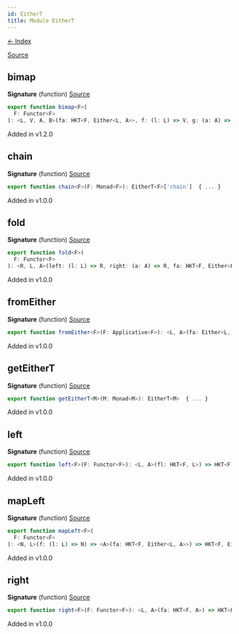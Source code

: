 ```yaml
---
id: EitherT
title: Module EitherT
---
```


[← Index](.)

[Source](https://github.com/gcanti/fp-ts/blob/master/src/EitherT.ts)

## bimap

**Signature** (function) [Source](https://github.com/gcanti/fp-ts/blob/master/src/EitherT.ts#L120-L124)

```ts
export function bimap<F>(
  F: Functor<F>
): <L, V, A, B>(fa: HKT<F, Either<L, A>>, f: (l: L) => V, g: (a: A) => B) => HKT<F, Either<V, B>>  { ... }
```

Added in v1.2.0

## chain

**Signature** (function) [Source](https://github.com/gcanti/fp-ts/blob/master/src/EitherT.ts#L36-L38)

```ts
export function chain<F>(F: Monad<F>): EitherT<F>['chain']  { ... }
```

Added in v1.0.0

## fold

**Signature** (function) [Source](https://github.com/gcanti/fp-ts/blob/master/src/EitherT.ts#L84-L88)

```ts
export function fold<F>(
  F: Functor<F>
): <R, L, A>(left: (l: L) => R, right: (a: A) => R, fa: HKT<F, Either<L, A>>) => HKT<F, R>  { ... }
```

Added in v1.0.0

## fromEither

**Signature** (function) [Source](https://github.com/gcanti/fp-ts/blob/master/src/EitherT.ts#L68-L70)

```ts
export function fromEither<F>(F: Applicative<F>): <L, A>(fa: Either<L, A>) => HKT<F, Either<L, A>>  { ... }
```

Added in v1.0.0

## getEitherT

**Signature** (function) [Source](https://github.com/gcanti/fp-ts/blob/master/src/EitherT.ts#L132-L139)

```ts
export function getEitherT<M>(M: Monad<M>): EitherT<M>  { ... }
```

Added in v1.0.0

## left

**Signature** (function) [Source](https://github.com/gcanti/fp-ts/blob/master/src/EitherT.ts#L56-L58)

```ts
export function left<F>(F: Functor<F>): <L, A>(fl: HKT<F, L>) => HKT<F, Either<L, A>>  { ... }
```

Added in v1.0.0

## mapLeft

**Signature** (function) [Source](https://github.com/gcanti/fp-ts/blob/master/src/EitherT.ts#L102-L106)

```ts
export function mapLeft<F>(
  F: Functor<F>
): <N, L>(f: (l: L) => N) => <A>(fa: HKT<F, Either<L, A>>) => HKT<F, Either<N, A>>  { ... }
```

Added in v1.0.0

## right

**Signature** (function) [Source](https://github.com/gcanti/fp-ts/blob/master/src/EitherT.ts#L46-L48)

```ts
export function right<F>(F: Functor<F>): <L, A>(fa: HKT<F, A>) => HKT<F, Either<L, A>>  { ... }
```

Added in v1.0.0
